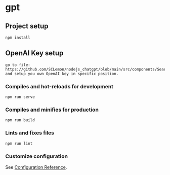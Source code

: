 # gpt

## Project setup
```
npm install
```
## OpenAI Key setup
```
go to file: https://github.com/SCLemon/nodejs_chatgpt/blob/main/src/components/Search.vue
and setup you own OpenAI key in specific position.
```
### Compiles and hot-reloads for development
```
npm run serve
```

### Compiles and minifies for production
```
npm run build
```

### Lints and fixes files
```
npm run lint
```

### Customize configuration
See [Configuration Reference](https://cli.vuejs.org/config/).
